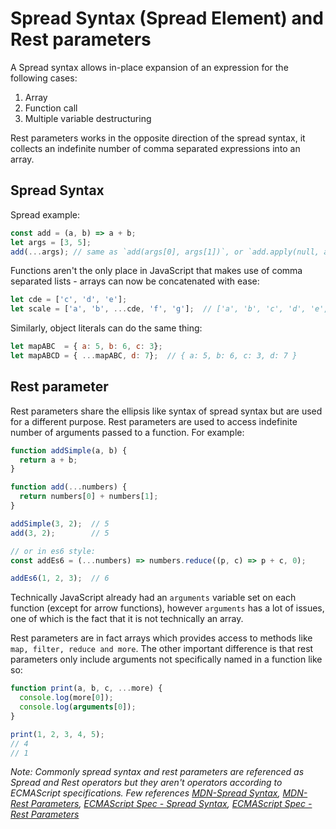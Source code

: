 # Spread Syntax (Spread Element) and Rest parameters

A Spread syntax allows in-place expansion of an expression for the following cases:

1. Array
1. Function call
1. Multiple variable destructuring

Rest parameters works in the opposite direction of the spread syntax, it collects an indefinite number of comma separated expressions into an array.

## Spread Syntax

Spread example:

```js
const add = (a, b) => a + b;
let args = [3, 5];
add(...args); // same as `add(args[0], args[1])`, or `add.apply(null, args)`
```

Functions aren't the only place in JavaScript that makes use of comma separated
lists - arrays can now be concatenated with ease:

```js
let cde = ['c', 'd', 'e'];
let scale = ['a', 'b', ...cde, 'f', 'g'];  // ['a', 'b', 'c', 'd', 'e', 'f', 'g']
```

Similarly, object literals can do the same thing:

```js
let mapABC  = { a: 5, b: 6, c: 3};
let mapABCD = { ...mapABC, d: 7};  // { a: 5, b: 6, c: 3, d: 7 }
```

## Rest parameter

Rest parameters share the ellipsis like syntax of spread syntax but are used
for a different purpose. Rest parameters are used to access indefinite number
of arguments passed to a function. For example:

```js
function addSimple(a, b) {
  return a + b;
}

function add(...numbers) {
  return numbers[0] + numbers[1];
}

addSimple(3, 2);  // 5
add(3, 2);        // 5

// or in es6 style:
const addEs6 = (...numbers) => numbers.reduce((p, c) => p + c, 0);

addEs6(1, 2, 3);  // 6
```

Technically JavaScript already had an `arguments` variable set on each function
(except for arrow functions), however `arguments` has a lot of issues, one of
which is the fact that it is not technically an array.

Rest parameters are in fact arrays which provides access to methods like `map, filter, reduce and more`. The other important difference is that rest parameters only include arguments not specifically named in a function like so:

```js
function print(a, b, c, ...more) {
  console.log(more[0]);
  console.log(arguments[0]);
}

print(1, 2, 3, 4, 5);
// 4
// 1

```

_Note: Commonly spread syntax and rest parameters are referenced as Spread and Rest operators but they aren't operators according to ECMAScript specifications. Few references [MDN-Spread Syntax](https://developer.mozilla.org/en/docs/Web/JavaScript/Reference/Operators/Spread_operator), [MDN-Rest Parameters](https://developer.mozilla.org/en-US/docs/Web/JavaScript/Reference/Functions/rest_parameters), [ECMAScript Spec - Spread Syntax](http://www.ecma-international.org/ecma-262/6.0/#sec-array-initializer), [ECMAScript Spec - Rest Parameters](http://www.ecma-international.org/ecma-262/6.0/#sec-function-definitions)_
